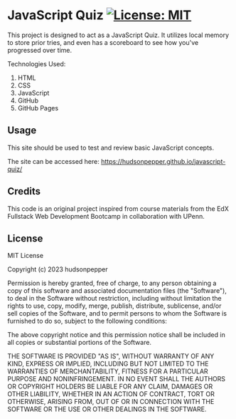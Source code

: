 # JavaScript Quiz [![License: MIT](https://img.shields.io/badge/License-MIT-yellow.svg)](https://opensource.org/licenses/MIT)

This project is designed to act as a JavaScript Quiz. It utilizes local memory to store prior tries, and even has a scoreboard to see how you've progressed over time.

Technologies Used:
1. HTML
2. CSS
3. JavaScript
4. GitHub
5. GitHub Pages

## Usage

This site should be used to test and review basic JavaScript concepts. 

The site can be accessed here: https://hudsonpepper.github.io/javascript-quiz/
<!-- TODO: ![Screenshot of Deployed Site](./assets/images/Screenshot_Example-Password.png "Screenshot") -->
## Credits

This code is an original project inspired from course materials from the EdX Fullstack Web Development Bootcamp in collaboration with UPenn.  

## License
MIT License

Copyright (c) 2023 hudsonpepper

Permission is hereby granted, free of charge, to any person obtaining a copy
of this software and associated documentation files (the "Software"), to deal
in the Software without restriction, including without limitation the rights
to use, copy, modify, merge, publish, distribute, sublicense, and/or sell
copies of the Software, and to permit persons to whom the Software is
furnished to do so, subject to the following conditions:

The above copyright notice and this permission notice shall be included in all
copies or substantial portions of the Software.

THE SOFTWARE IS PROVIDED "AS IS", WITHOUT WARRANTY OF ANY KIND, EXPRESS OR
IMPLIED, INCLUDING BUT NOT LIMITED TO THE WARRANTIES OF MERCHANTABILITY,
FITNESS FOR A PARTICULAR PURPOSE AND NONINFRINGEMENT. IN NO EVENT SHALL THE
AUTHORS OR COPYRIGHT HOLDERS BE LIABLE FOR ANY CLAIM, DAMAGES OR OTHER
LIABILITY, WHETHER IN AN ACTION OF CONTRACT, TORT OR OTHERWISE, ARISING FROM,
OUT OF OR IN CONNECTION WITH THE SOFTWARE OR THE USE OR OTHER DEALINGS IN THE
SOFTWARE.